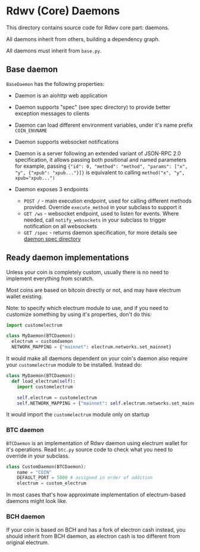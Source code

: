 # Rdwv (Core) Daemons

This directory contains source code for Rdwv core part: daemons.

All daemons inherit from others, building a dependency graph.

All daemons must inherit from `base.py`.

## Base daemon

`BaseDaemon` has the following properties:

- Daemon is an aiohttp web application
- Daemon supports "spec" (see spec directory) to provide better exception messages to clients
- Daemon can load different environment variables, under it's name prefix `COIN_ENVNAME`
- Daemon supports websocket notifications
- Daemon is a server following an extended variant of JSON-RPC 2.0 specification, it allows passing both
  positional and named parameters
  for example, passing `{"id": 0, "method": "method", "params": ["x", "y", {"xpub": "xpub..."}]}` is equivalent to calling `method("x", "y", xpub="xpub...")`

- Daemon exposes 3 endpoints

  - `POST /` - main execution endpoint, used for calling different methods provided. Override `execute_method` in your subclass to support it
  - `GET /ws` - websocket endpoint, used to listen for events. Where needed, call `notify_websockets` in your subclass to trigger notification on all websockets
  - `GET /spec` - returns daemon specification, for more details see [daemon spec directory](spec/README.md)

## Ready daemon implementations

Unless your coin is completely custom, usually there is no need to implement everything from scratch.

Most coins are based on bitcoin directly or not, and may have electrum wallet existing.

Note: to specify which electrum module to use, and if you need to customize something by using it's properties, don't do this:

```python
import customelectrum

class MyDaemon(BTCDaemon):
  electrum = customdaemon
  NETWORK_MAPPING = {"mainnet": electrum.networks.set_mainnet}
```

It would make all daemons dependent on your coin's daemon also require your `customelectrum` module to be installed. Instead do:

```python
class MyDaemon(BTCDaemon):
  def load_electrum(self):
    import customelectrum

    self.electrum = customelectrum
    self.NETWORK_MAPPING = {"mainnet": self.electrum.networks.set_mainnet}
```

It would import the `customelectrum` module only on startup

### BTC daemon

`BTCDaemon` is an implementation of Rdwv daemon using electrum wallet for it's operations. Read `btc.py` source code to check what you need to override in your subclass.

```python
class CustomDaemon(BTCDaemon):
    name = "COIN"
    DEFAULT_PORT = 5000 # assigned in order of addition
    electrum = custom_electrum
```

In most cases that's how approximate implementation of electrum-based daemons might look like.

### BCH daemon

If your coin is based on BCH and has a fork of electron cash instead, you should inherit from BCH daemon, as electron cash is too different from original electrum.
